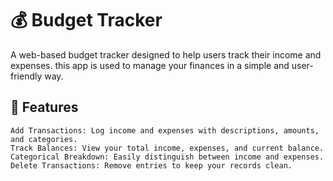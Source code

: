 # 💰 Budget Tracker

A web-based budget tracker designed to help users track their income and expenses. this app is used to manage your finances in a simple and user-friendly way.

## 🌟 Features

    Add Transactions: Log income and expenses with descriptions, amounts, and categories.
    Track Balances: View your total income, expenses, and current balance.
    Categorical Breakdown: Easily distinguish between income and expenses.
    Delete Transactions: Remove entries to keep your records clean.
